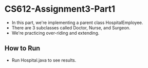 # CS612-Assignment3-Part1

- In this part, we're implementing a parent class HospitalEmployee.
- There are 3 subclasses called Doctor, Nurse, and Surgeon.
- We're practicing over-riding and extending.

## How to Run
- Run Hospital.java to see results. 
